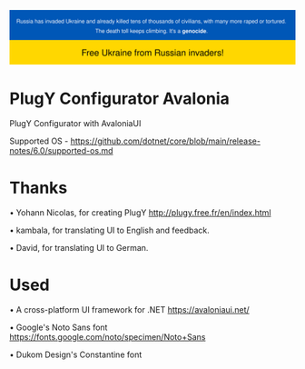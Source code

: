 ![Free Ukraine from Russian invaders!](https://raw.githubusercontent.com/Raf-9600/PlugY-Configurator-Avalonia/master/Ukraine.svg)

# PlugY Configurator Avalonia
PlugY Configurator with AvaloniaUI

Supported OS - https://github.com/dotnet/core/blob/main/release-notes/6.0/supported-os.md

# Thanks

• Yohann Nicolas, for creating PlugY http://plugy.free.fr/en/index.html

• kambala, for translating UI to English and feedback.

• David, for translating UI to German.

# Used

• A cross-platform UI framework for .NET https://avaloniaui.net/

• Google's Noto Sans font https://fonts.google.com/noto/specimen/Noto+Sans

• Dukom Design's Constantine font

